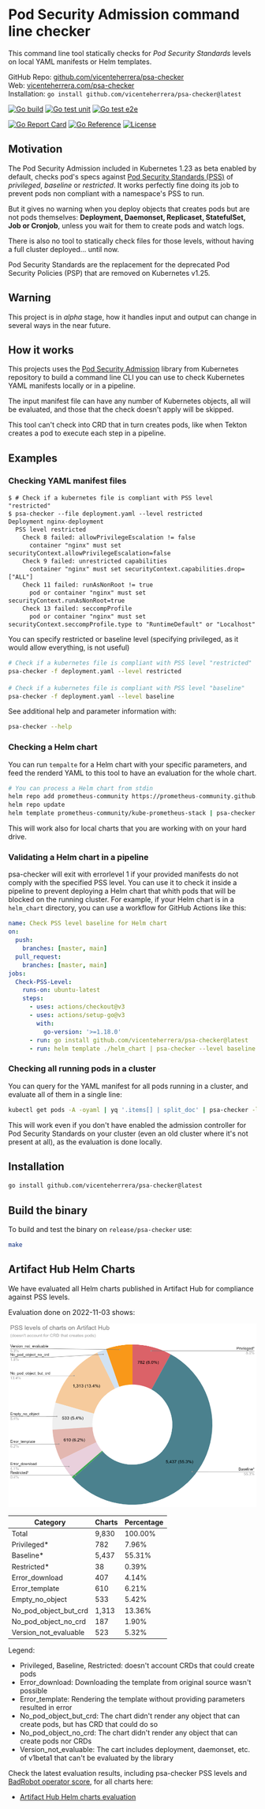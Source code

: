# Pod Security Admission command line checker

This command line tool statically checks for _Pod Security Standards_ levels on local YAML manifests or Helm templates.

GitHub Repo: [github.com/vicenteherrera/psa-checker](https://github.com/vicenteherrera/psa-checker)  
Web: [vicenteherrera.com/psa-checker](https://vicenteherrera.com/psa-checker)  
Installation: `go install github.com/vicenteherrera/psa-checker@latest`  

[![Go build](https://github.com/vicenteherrera/psa-checker/actions/workflows/go-build.yaml/badge.svg?branch=main&event=push)](https://github.com/vicenteherrera/psa-checker/actions/workflows/go-build.yaml)
[![Go test unit](https://github.com/vicenteherrera/psa-checker/actions/workflows/go-test-unit.yaml/badge.svg?branch=main&event=push)](https://github.com/vicenteherrera/psa-checker/actions/workflows/go-build.yaml)
[![Go test e2e](https://github.com/vicenteherrera/psa-checker/actions/workflows/go-test-e2e.yaml/badge.svg?branch=main&event=push)](https://github.com/vicenteherrera/psa-checker/actions/workflows/go-build.yaml)  

[![Go Report Card](https://goreportcard.com/badge/github.com/vicenteherrera/psa-checker)](https://goreportcard.com/report/github.com/vicenteherrera/psa-checker)
[![Go Reference](https://pkg.go.dev/badge/github.com/vicenteherrera/psa-checker.svg)](https://pkg.go.dev/github.com/vicenteherrera/psa-checker)
[![License](https://img.shields.io/badge/license-Apache-2-brightgreen)](/LICENSE.txt)


## Motivation

The Pod Security Admission included in Kubernetes 1.23 as beta enabled by default, checks pod's specs against [Pod Security Standards (PSS)](https://kubernetes.io/docs/concepts/security/pod-security-standards/) of _privileged_, _baseline_ or _restricted_. It works perfectly fine doing its job to prevent pods non compliant with a namespace's PSS to run.

But it gives no warning when you deploy objects that creates pods but are not pods themselves: **Deployment, Daemonset, Replicaset, StatefulSet, Job or Cronjob**, unless you wait for them to create pods and watch logs.

There is also no tool to statically check files for those levels, without having a full cluster deployed... until now.

Pod Security Standards are the replacement for the deprecated Pod Security Policies (PSP) that are removed on Kubernetes v1.25.

## Warning

This project is in _alpha_ stage, how it handles input and output can change in several ways in the near future.

## How it works

This projects uses the [Pod Security Admission](https://github.com/kubernetes/pod-security-admission) library from Kubernetes repository to build a command line CLI you can use to check Kubernetes YAML manifests locally or in a pipeline.

The input manifest file can have any number of Kubernetes objects, all will be evaluated, and those that the check doesn't apply will be skipped.

This tool can't check into CRD that in turn creates pods, like when Tekton creates a pod to execute each step in a pipeline.


## Examples

### Checking YAML manifest files

```console
$ # Check if a kubernetes file is compliant with PSS level "restricted"
$ psa-checker --file deployment.yaml --level restricted
Deployment nginx-deployment
  PSS level restricted
    Check 8 failed: allowPrivilegeEscalation != false
      container "nginx" must set securityContext.allowPrivilegeEscalation=false
    Check 9 failed: unrestricted capabilities
      container "nginx" must set securityContext.capabilities.drop=["ALL"]
    Check 11 failed: runAsNonRoot != true
      pod or container "nginx" must set securityContext.runAsNonRoot=true
    Check 13 failed: seccompProfile
      pod or container "nginx" must set securityContext.seccompProfile.type to "RuntimeDefault" or "Localhost"
```

You can specify restricted or baseline level (specifying privileged, as it would allow everything, is not useful)

```bash
# Check if a kubernetes file is compliant with PSS level "restricted"
psa-checker -f deployment.yaml --level restricted

# Check if a kubernetes file is compliant with PSS level "baseline"
psa-checker -f deployment.yaml --level baseline
```

See additional help and parameter information with:
```bash
psa-checker --help
```

### Checking a Helm chart

You can run `tempalte` for a Helm chart with your specific parameters, and feed the renderd YAML to this tool to have an evaluation for the whole chart.

```bash
# You can process a Helm chart from stdin
helm repo add prometheus-community https://prometheus-community.github.io/helm-charts
helm repo update
helm template prometheus-community/kube-prometheus-stack | psa-checker --level restricted -f -
```

This will work also for local charts that you are working with on your hard drive.

### Validating a Helm chart in a pipeline

psa-checker will exit with errorlevel 1 if your provided manifests do not comply with the specified PSS level. You can use it to check it inside a pipeline to prevent deploying a Helm chart that whith pods that will be blocked on the running cluster. For example, if your Helm chart is in a `helm_chart` directory, you can use a workflow for GitHub Actions like this:

```yaml
name: Check PSS level baseline for Helm chart
on: 
  push:
    branches: [master, main]
  pull_request:
    branches: [master, main]
jobs:
  Check-PSS-Level:
    runs-on: ubuntu-latest
    steps:
      - uses: actions/checkout@v3
      - uses: actions/setup-go@v3
        with:
          go-version: '>=1.18.0'
      - run: go install github.com/vicenteherrera/psa-checker@latest
      - run: helm template ./helm_chart | psa-checker --level baseline -f -
```

### Checking all running pods in a cluster

You can query for the YAML manifest for all pods running in a cluster, and evaluate all of them in a single line:

```bash
kubectl get pods -A -oyaml | yq '.items[] | split_doc' | psa-checker -l baseline -f -
```

This will work even if you don't have enabled the admission controller for Pod Security Standards on your cluster (even an old cluster where it's not present at all), as the evaluation is done locally.


## Installation

```bash
go install github.com/vicenteherrera/psa-checker@latest
```

## Build the binary

To build and test the binary on `release/psa-checker` use:

```bash
make 
```

## Artifact Hub Helm Charts

We have evaluated all Helm charts published in Artifact Hub for compliance against PSS levels.

Evaluation done on 2022-11-03 shows:

![Artifact Hub Helm charts PSS levels](./docs/ah_pss.png)

Category | Charts | Percentage
--- | --- | ----
Total | 9,830 | 100.00%
Privileged* | 782 | 7.96%
Baseline* | 5,437 | 55.31%
Restricted* | 38 | 0.39%
Error_download | 407 | 4.14%
Error_template | 610 | 6.21%
Empty_no_object | 533 | 5.42%
No_pod_object_but_crd | 1,313 | 13.36%
No_pod_object_no_crd | 187 | 1.90%
Version_not_evaluable | 523 | 5.32%

Legend:
* Privileged, Baseline, Restricted: doesn't account CRDs that could create pods
* Error_download: Downloading the template from original source wasn't possible
* Error_template: Rendering the template without providing parameters resulted in error
* No_pod_object_but_crd: The chart didn't render any object that can create pods, but has CRD that could do so
* No_pod_object_no_crd: The chart didn't render any object that can create pods nor CRDs
* Version_not_evaluable: The cart includes deployment, daemonset, etc. of v1beta1 that can't be evaluated by the library

Check the latest evaluation results, including psa-checker PSS levels and [BadRobot operator score](https://github.com/controlplaneio/badrobot), for all charts here:
* [Artifact Hub Helm charts evaluation](https://vicenteherrera.com/psa-checker/charts_levels)
